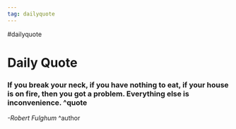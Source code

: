 ```yaml
---
tag: dailyquote
---
```


#dailyquote

# Daily Quote

### If you break your neck, if you have nothing to eat, if your house is on fire, then you got a problem. Everything else is inconvenience. ^quote
*-Robert Fulghum* ^author
